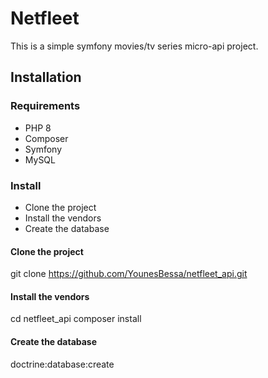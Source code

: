 # Netfleet

This is a simple symfony movies/tv series micro-api project.

## Installation

### Requirements

- PHP 8
- Composer
- Symfony
- MySQL

### Install

- Clone the project
- Install the vendors
- Create the database

#### Clone the project

  git clone https://github.com/YounesBessa/netfleet_api.git

#### Install the vendors

  cd netfleet_api
  composer install

#### Create the database

  doctrine:database:create
